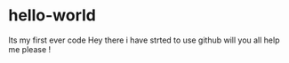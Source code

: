 # hello-world
Its my first ever code
Hey there i have strted to use github will you all help me please !
